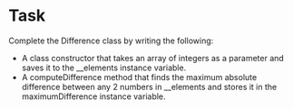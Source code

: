 # Task
Complete the Difference class by writing the following:

* A class constructor that takes an array of integers as a parameter and saves it to the __elements instance variable.
* A computeDifference method that finds the maximum absolute difference between any 2 numbers in __elements and stores it in the maximumDifference instance variable.